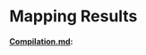 # Mapping Results

#### **[Compilation.md](https://github.com/andrelbd1/research-edm-la/blob/master/Compilation.md)**: 
